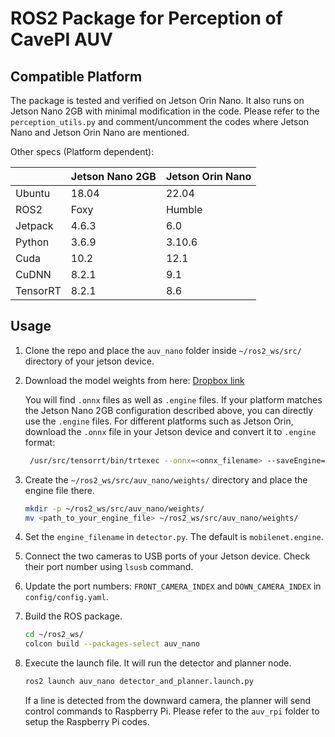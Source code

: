 # ROS2 Package for Perception of CavePI AUV

## Compatible Platform

The package is tested and verified on Jetson Orin Nano. It also runs on Jetson Nano 2GB with minimal modification in the code. Please refer to the `perception_utils.py` and comment/uncomment the codes where Jetson Nano and Jetson Orin Nano are mentioned.

Other specs (Platform dependent):

|            | Jetson Nano 2GB   | Jetson Orin Nano   |
| ---------  | ----------------  | ------------------ |
| Ubuntu     |      18.04        |    22.04           |
| ROS2       |      Foxy         |    Humble          |
| Jetpack    |    4.6.3          |      6.0           |
| Python     |      3.6.9        |      3.10.6        |
| Cuda       |      10.2         |      12.1          |
| CuDNN      |      8.2.1        |      9.1           |
| TensorRT   |      8.2.1        |      8.6           |



## Usage

1. Clone the repo and place the `auv_nano` folder inside `~/ros2_ws/src/` directory of your jetson device.
2. Download the model weights from here: [Dropbox link](https://www.dropbox.com/scl/fo/6oin10fofx2k8ffhxluia/AJO9DvS03urmhyW1etIEWww?rlkey=bu4xx6g4re4qdunjx313njqqo&st=e0ep0fvo&dl=0)
   
   You will find `.onnx` files as well as `.engine` files. If your platform matches the Jetson Nano 2GB configuration described above, you can directly use the `.engine` files. For different platforms such as Jetson Orin, download the `.onnx` file in your Jetson device and convert it to `.engine` format:
   ```sh
    /usr/src/tensorrt/bin/trtexec --onnx=<onnx_filename> --saveEngine=<engine_filename>
   ```
3. Create the `~/ros2_ws/src/auv_nano/weights/` directory and place the engine file there.
   ```sh
   mkdir -p ~/ros2_ws/src/auv_nano/weights/
   mv <path_to_your_engine_file> ~/ros2_ws/src/auv_nano/weights/
   ```
5. Set the `engine_filename` in `detector.py`. The default is `mobilenet.engine`.
6. Connect the two cameras to USB ports of your Jetson device. Check their port number using `lsusb` command.
7. Update the port numbers: `FRONT_CAMERA_INDEX` and `DOWN_CAMERA_INDEX` in `config/config.yaml`.  

8. Build the ROS package.
   ```sh
   cd ~/ros2_ws/
   colcon build --packages-select auv_nano
   ```
9. Execute the launch file. It will run the detector and planner node.
   ```sh
   ros2 launch auv_nano detector_and_planner.launch.py
   ```
   If a line is detected from the downward camera, the planner will send control commands to Raspberry Pi. Please refer to the `auv_rpi` folder to setup the Raspberry Pi codes.


